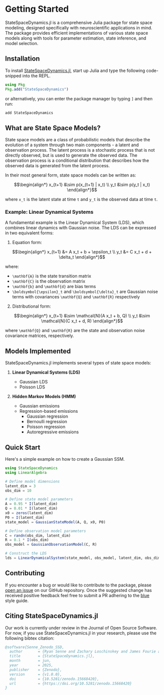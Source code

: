 # Getting Started

StateSpaceDynamics.jl is a comprehensive Julia package for state space modeling, designed specifically with neuroscientific applications in mind. The package provides efficient implementations of various state space models along with tools for parameter estimation, state inference, and model selection.

## Installation

To install
[StateSpaceDynamics.jl](https://github.com/depasquale-lab/StateSpaceDynamics.jl), start up
Julia and type the following code-snipped into the REPL. 

```julia
using Pkg
Pkg.add("StateSpaceDynamics")
```

or alternatively, you can enter the package manager by typing `]` and then run:

```julia
add StateSpaceDynamics
```

## What are State Space Models?

State space models are a class of probabilistic models that describe the evolution of a system through two main components - a latent and observation process. The latent process is a stochastic process that is not directly observed, but is used to generate the observed data. The observation process is a conditional distribution that describes how the observed data is generated from the latent process.

In their most general form, state space models can be written as:

```math
\begin{align*}
    x_{t+1} &\sim p(x_{t+1} | x_t) \\
    y_t &\sim p(y_t | x_t)
\end{align*}
```

where ``x_t`` is the latent state at time ``t`` and ``y_t`` is the observed data at time ``t``.

### Example: Linear Dynamical Systems

A fundamental example is the Linear Dynamical System (LDS), which combines linear dynamics with Gaussian noise. The LDS can be expressed in two equivalent forms:

1. Equation form:

```math
\begin{align*}
    x_{t+1} &= A x_t + b + \epsilon_t \\
    y_t &= C x_t + d + \delta_t
\end{align*}
```

where:
 * ``\mathbf{A}`` is the state transition matrix
 * ``\mathbf{C}`` is the observation matrix  
 * ``\mathbf{b}`` and ``\mathbf{d}`` are bias terms
 * ``\boldsymbol{\epsilon}_t`` and ``\boldsymbol{\delta}_t`` are Gaussian noise terms with covariances ``\mathbf{Q}`` and ``\mathbf{R}`` respectively

2. Distributional form:

```math
\begin{align*}
    x_{t+1} &\sim \mathcal{N}(A x_t + b, Q) \\
    y_t &\sim \mathcal{N}(C x_t + d, R)
\end{align*}
```

where ``\mathbf{Q}`` and ``\mathbf{R}`` are the state and observation noise covariance matrices, respectively.

## Models Implemented

StateSpaceDynamics.jl implements several types of state space models:

1. **Linear Dynamical Systems (LDS)**
   - Gaussian LDS
   - Poisson LDS

2. **Hidden Markov Models (HMM)**
   - Gaussian emissions
   - Regression-based emissions
      - Gaussian regression
      - Bernoulli regression
      - Poisson regression
      - Autoregressive emissions

## Quick Start

Here's a simple example on how to create a Gaussian SSM.

```julia
using StateSpaceDynamics
using LinearAlgebra

# Define model dimensions
latent_dim = 3
obs_dim = 10

# Define state model parameters
A = 0.95 * I(latent_dim)
Q = 0.01 * I(latent_dim)
x0 = zeros(latent_dim)
P0 = I(latent_dim)
state_model = GaussianStateModel(A, Q, x0, P0)

# Define observation model parameters
C = randn(obs_dim, latent_dim)
R = 0.1 * I(obs_dim)
obs_model = GaussianObservationModel(C, R)

# Construct the LDS
lds = LinearDynamicalSystem(state_model, obs_model, latent_dim, obs_dim, fill(true, 6))
```

## Contributing

If you encounter a bug or would like to contribute to the package, please [open an issue](https://github.com/depasquale-lab/StateSpaceDynamics.jl/issues) on our GitHub repository. Once the suggested change has received positive feedback feel free to submit a PR adhering to the [blue](https://github.com/JuliaDiff/BlueStyle) style guide.

## Citing StateSpaceDynamics.jl

Our work is currently under review in the Journal of Open Source Software. For now, if you use StateSpaceDynamics.jl in your research, please use the following bibtex citation:

```bibtex
@software{Senne_Zenodo_SSD,
  author       = {Ryan Senne and Zachary Loschinskey and James Fourie and Carson Loughridge and Brian DePasquale},
  title        = {StateSpaceDynamics.jl},
  month        = jun,
  year         = 2025,
  publisher    = {Zenodo},
  version      = {v1.0.0},
  doi          = {10.5281/zenodo.15668420},
  url          = {https://doi.org/10.5281/zenodo.15668420}
}
```
